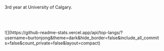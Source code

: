 3rd year at University of Calgary.

<br/>
<br/>
<br/>
![](https://github-readme-stats.vercel.app/api/top-langs/?username=burtonjong&theme=dark&hide_border=false&include_all_commits=false&count_private=false&layout=compact)
